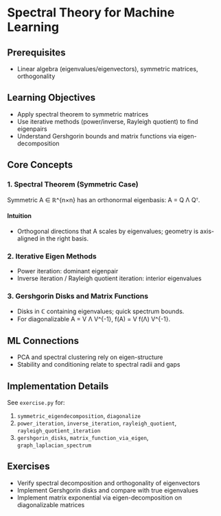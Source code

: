 # Spectral Theory for Machine Learning

## Prerequisites

- Linear algebra (eigenvalues/eigenvectors), symmetric matrices, orthogonality

## Learning Objectives

- Apply spectral theorem to symmetric matrices
- Use iterative methods (power/inverse, Rayleigh quotient) to find eigenpairs
- Understand Gershgorin bounds and matrix functions via eigen-decomposition

## Core Concepts

### 1. Spectral Theorem (Symmetric Case)

Symmetric A ∈ ℝ^{n×n} has an orthonormal eigenbasis: A = Q Λ Qᵀ.

#### Intuition

- Orthogonal directions that A scales by eigenvalues; geometry is axis-aligned in the right basis.

### 2. Iterative Eigen Methods

- Power iteration: dominant eigenpair
- Inverse iteration / Rayleigh quotient iteration: interior eigenvalues

### 3. Gershgorin Disks and Matrix Functions

- Disks in ℂ containing eigenvalues; quick spectrum bounds.
- For diagonalizable A = V Λ V^{-1}, f(A) = V f(Λ) V^{-1}.

## ML Connections

- PCA and spectral clustering rely on eigen-structure
- Stability and conditioning relate to spectral radii and gaps

## Implementation Details

See `exercise.py` for:

1. `symmetric_eigendecomposition`, `diagonalize`
2. `power_iteration`, `inverse_iteration`, `rayleigh_quotient`, `rayleigh_quotient_iteration`
3. `gershgorin_disks`, `matrix_function_via_eigen`, `graph_laplacian_spectrum`

## Exercises

- Verify spectral decomposition and orthogonality of eigenvectors
- Implement Gershgorin disks and compare with true eigenvalues
- Implement matrix exponential via eigen-decomposition on diagonalizable matrices


